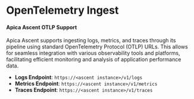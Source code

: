 # OpenTelemetry Ingest

#### Apica Ascent OTLP Support

Apica Ascent supports ingesting logs, metrics, and traces through its pipeline using standard OpenTelemetry Protocol (OTLP) URLs. This allows for seamless integration with various observability tools and platforms, facilitating efficient monitoring and analysis of application performance data.

* **Logs Endpoint**: `https://<ascent instance>/v1/logs`
* **Metrics Endpoint**: `https://<ascent instance>/v1/metrics`
* **Traces Endpoint**: `https://<ascent instance>/v1/traces`

